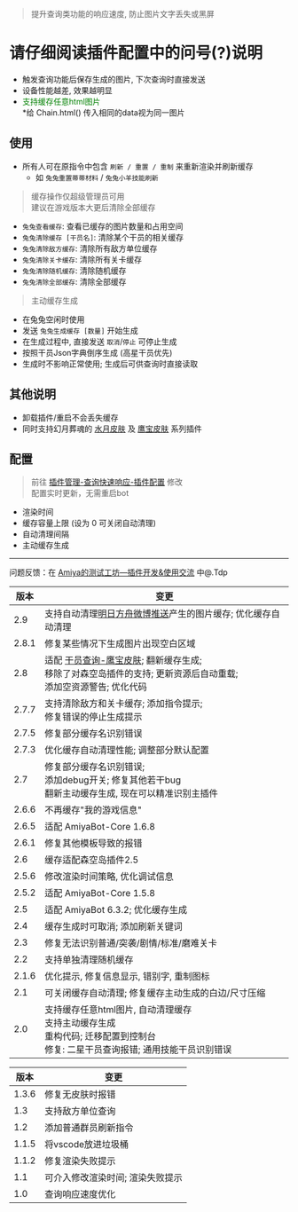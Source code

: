 > 提升查询类功能的响应速度, 防止图片文字丢失或黑屏

# 请仔细阅读插件配置中的问号(?)说明

- 触发查询功能后保存生成的图片, 下次查询时直接发送
- 设备性能越差, 效果越明显
- <font color=green>支持缓存任意html图片</font><br>
*给 Chain.html() 传入相同的data视为同一图片

## 使用   
- 所有人可在原指令中包含 `刷新 / 重置 / 重制` 来重新渲染并刷新缓存<br>
   - 如 `兔兔重置蒂蒂材料` / `兔兔小羊技能刷新`

> 缓存操作仅超级管理员可用<br>
> 建议在游戏版本大更后清除全部缓存

-  `兔兔查看缓存`: 查看已缓存的图片数量和占用空间
-  `兔兔清除缓存 [干员名]`: 清除某个干员的相关缓存
-  `兔兔清除敌方缓存`: 清除所有敌方单位缓存
-  `兔兔清除关卡缓存`: 清除所有关卡缓存
-  `兔兔清除随机缓存`: 清除随机缓存
-  `兔兔清除全部缓存`: 清除全部缓存

> 主动缓存生成

- 在兔兔空闲时使用
- 发送 `兔兔生成缓存 [数量]` 开始生成
- 在生成过程中, 直接发送 `取消`/`停止` 可停止生成
- 按照干员Json字典倒序生成 (高星干员优先)
- 生成时不影响正常使用; 生成后可供查询时直接读取


## 其他说明

- 卸载插件/重启不会丢失缓存
- 同时支持幻月葬魂的 [水月皮肤](https://console.amiyabot.com/#/shop) 及 [鹰宝皮肤](https://console.amiyabot.com/#/shop的) 系列插件


## 配置

> 前往 [插件管理-查询快速响应-插件配置](https://console.amiyabot.com/#/plugin) 修改 <br>
> 配置实时更新，无需重启bot

- 渲染时间
- 缓存容量上限 (设为 0 可关闭自动清理)
- 自动清理间隔
- 主动缓存生成


---
   问题反馈：在 [Amiya的测试工坊—插件开发&使用交流](https://qun.qq.com/qqweb/qunpro/share?_wv=3&_wwv=128&appChannel=share&inviteCode=1XqeeRDjEVa&from=246610&biz=ka#/pc) 中@.Tdp


| 版本  | 变更                                 
|-------|-------------------------------------
| 2.9   | 支持自动清理[明日方舟微博推送](https://console.amiyabot.com/#/shop)产生的图片缓存; 优化缓存自动清理
| 2.8.1 | 修复某些情况下生成图片出现空白区域
| 2.8   | 适配 [干员查询-鹰宝皮肤](https://console.amiyabot.com/#/shop); 翻新缓存生成; <br> 移除了对森空岛插件的支持; 更新资源后自动重载;  <br>添加空资源警告; 优化代码
| 2.7.7 | 支持清除敌方和关卡缓存; 添加指令提示;<br>修复错误的停止生成提示
| 2.7.5 | 修复部分缓存名识别错误
| 2.7.3 | 优化缓存自动清理性能; 调整部分默认配置
| 2.7   | 修复部分缓存名识别错误; <br>添加debug开关; 修复其他若干bug <br>翻新主动缓存生成, 现在可以精准识别主插件
| 2.6.6 | 不再缓存"我的游戏信息"
| 2.6.5 | 适配 AmiyaBot-Core 1.6.8
| 2.6.1 | 修复其他模板导致的报错
| 2.6   | 缓存适配森空岛插件2.5
| 2.5.6 | 修改渲染时间策略, 优化调试信息
| 2.5.2 | 适配 AmiyaBot-Core 1.5.8
| 2.5   | 适配 AmiyaBot 6.3.2; 优化缓存生成
| 2.4   | 缓存生成时可取消; 添加刷新关键词
| 2.3   | 修复无法识别普通/突袭/剧情/标准/磨难关卡
| 2.2   | 支持单独清理随机缓存
| 2.1.6 | 优化提示, 修复信息显示, 错别字, 重制图标
| 2.1   | 可关闭缓存自动清理; 修复缓存主动生成的白边/尺寸压缩
| 2.0   | 支持缓存任意html图片, 自动清理缓存<br>支持主动缓存生成<br>重构代码; 迁移配置到控制台<br>修复: 二星干员查询报错; 通用技能干员识别错误  

      
| 版本  | 变更                                 
|-------|---------------------------------
| 1.3.6 | 修复无皮肤时报错                      
| 1.3   | 支持敌方单位查询                      
| 1.2   | 添加普通群员刷新指令                   
| 1.1.5 | 将vscode放进垃圾桶                    
| 1.1.2 | 修复渲染失败提示                      
| 1.1   | 可介入修改渲染时间; 渲染失败提示       
| 1.0   | 查询响应速度优化                      


